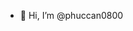 - 👋 Hi, I’m @phuccan0800


<!---
phuccan0800/phuccan0800 is a ✨ special ✨ repository because its `README.md` (this file) appears on your GitHub profile.
You can click the Preview link to take a look at your changes.
--->
